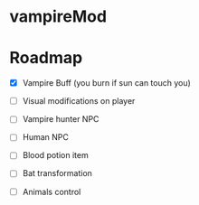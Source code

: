 # vampireMod

# Roadmap

- [X] Vampire Buff (you burn if sun can touch you)
- [ ] Visual modifications on player
- [ ] Vampire hunter NPC
- [ ] Human NPC
- [ ] Blood potion item
- [ ] Bat transformation
- [ ] Animals control

